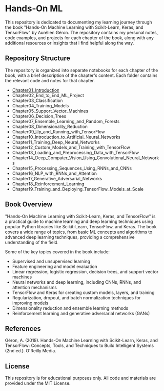 # Hands-On ML

This repository is dedicated to documenting my learning journey through the book "Hands-On Machine Learning with Scikit-Learn, Keras, and TensorFlow" by Aurélien Géron. The repository contains my personal notes, code examples, and projects for each chapter of the book, along with any additional resources or insights that I find helpful along the way.

## Repository Structure

The repository is organized into separate notebooks for each chapter of the book, with a brief description of the chapter's content. Each folder contains the relevant code and notes for that chapter.

- [Chapter01_Introduction](./Part%201/01_the_machine_learning_landscape.ipynb)
- Chapter02_End_to_End_ML_Project
- Chapter03_Classification
- Chapter04_Training_Models
- Chapter05_Support_Vector_Machines
- Chapter06_Decision_Trees
- Chapter07_Ensemble_Learning_and_Random_Forests
- Chapter08_Dimensionality_Reduction
- Chapter09_Up_and_Running_with_TensorFlow
- Chapter10_Introduction_to_Artificial_Neural_Networks
- Chapter11_Training_Deep_Neural_Networks
- Chapter12_Custom_Models_and_Training_with_TensorFlow
- Chapter13_Loading_and_Preprocessing_Data_with_TensorFlow
- Chapter14_Deep_Computer_Vision_Using_Convolutional_Neural_Networks
- Chapter15_Processing_Sequences_Using_RNNs_and_CNNs
- Chapter16_NLP_with_RNNs_and_Attention
- Chapter17_Generative_Adversarial_Networks
- Chapter18_Reinforcement_Learning
- Chapter19_Training_and_Deploying_TensorFlow_Models_at_Scale

## Book Overview

"Hands-On Machine Learning with Scikit-Learn, Keras, and TensorFlow" is a practical guide to machine learning and deep learning techniques using popular Python libraries like Scikit-Learn, TensorFlow, and Keras. The book covers a wide range of topics, from basic ML concepts and algorithms to advanced deep learning techniques, providing a comprehensive understanding of the field.

Some of the key topics covered in the book include:

- Supervised and unsupervised learning
- Feature engineering and model evaluation
- Linear regression, logistic regression, decision trees, and support vector machines
- Neural networks and deep learning, including CNNs, RNNs, and attention mechanisms
- TensorFlow and Keras for creating custom models, layers, and training
- Regularization, dropout, and batch normalization techniques for improving models
- Dimensionality reduction and ensemble learning methods
- Reinforcement learning and generative adversarial networks (GANs)

## References

Géron, A. (2019). Hands-On Machine Learning with Scikit-Learn, Keras, and TensorFlow: Concepts, Tools, and Techniques to Build Intelligent Systems (2nd ed.). O'Reilly Media.

## License

This repository is for educational purposes only. All code and materials are provided under the MIT License.
